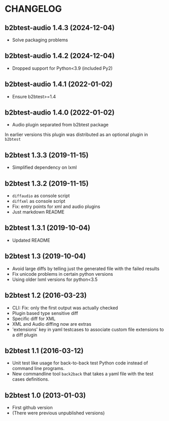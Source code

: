 # CHANGELOG

## b2btest-audio 1.4.3 (2024-12-04)

- Solve packaging problems

## b2btest-audio 1.4.2 (2024-12-04)

- Dropped support for Python<3.9 (included Py2)

## b2btest-audio 1.4.1 (2022-01-02)

- Ensure b2btest>=1.4

## b2btest-audio 1.4.0 (2022-01-02)

- Audio plugin separated from b2btest package

In earlier versions this plugin was distributed
as an optional plugin in `b2btest`

## b2btest 1.3.3 (2019-11-15)

- Simplified dependency on lxml

## b2btest 1.3.2 (2019-11-15)

- `diffaudio` as console script
- `diffxml` as console script
- Fix: entry points for xml and audio plugins
- Just markdown README

## b2btest 1.3.1 (2019-10-04)

- Updated README

## b2btest 1.3 (2019-10-04)

- Avoid large diffs by telling just the generated file with the failed results
- Fix unicode problems in certain python versions
- Using older lxml versions for python<3.5

## b2btest 1.2 (2016-03-23)

- CLI: Fix: only the first output was actually checked
- Plugin based type sensitive diff
- Specific diff for XML
- XML and Audio diffing now are extras
- 'extensions' key in yaml testcases to associate custom file extensions to a diff plugin

## b2btest 1.1 (2016-03-12)

- Unit test like usage for back-to-back test Python code instead of command line programs.
- New commandline tool `back2back` that takes a yaml file with the test cases definitions.

## b2btest 1.0 (2013-01-03)

- First github version
- (There were previous unpublished versions)

